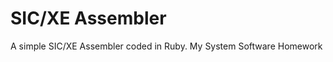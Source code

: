 SIC/XE Assembler
================
A simple SIC/XE Assembler coded in Ruby.
My System Software Homework

